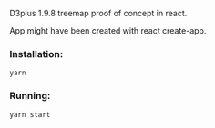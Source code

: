 D3plus 1.9.8 treemap proof of concept in react.

App might have been created with react create-app.

### Installation:

```
yarn
```

### Running:

```
yarn start
```
